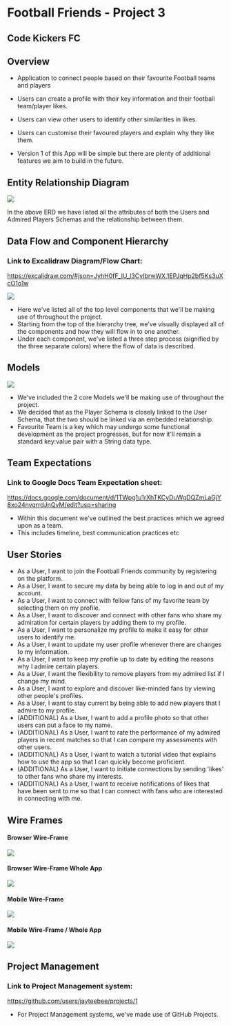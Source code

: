 # Football Friends - Project 3

## Code Kickers FC

## Overview

- Application to connect people based on their favourite Football teams and players

- Users can create a profile with their key information and their football team/player likes.

- Users can view other users to identify other similarities in likes.

- Users can customise their favoured players and explain why they like them.

- Version 1 of this App will be simple but there are plenty of additional features we aim to build in the future.

## Entity Relationship Diagram

<img src="Images/Database/ERD.png">

In the above ERD we have listed all the attributes of both the Users and Admired Players Schemas and the relationship between them.

## Data Flow and Component Hierarchy

### Link to Excalidraw Diagram/Flow Chart:

https://excalidraw.com/#json=JyhH0fF_IU_l3CyIbrwWX,1EPJqHp2bf5Ks3uXcO1o1w

<img src="Images/DataFlow/DF-CH.png">

- Here we've listed all of the top level components that we'll be making use of throughout the project.
- Starting from the top of the hierarchy tree, we've visually displayed all of the components and how they will flow in to one another.
- Under each component, we've listed a three step process (signified by the three separate colors) where the flow of data is described.

## Models

<img src="Images/Database/Models.png">

- We've included the 2 core Models we'll be making use of throughout the project.
- We decided that as the Player Schema is closely linked to the User Schema, that the two should be linked via an embedded relationship.
- Favourite Team is a key which may undergo some functional development as the project progresses, but for now it'll remain a standard key:value pair with a String data type.

## Team Expectations

### Link to Google Docs Team Expectation sheet:

https://docs.google.com/document/d/1TWpg1u1rXhTKCyDuWgDQZmLaGjY8xo24nyqrrdJnQvM/edit?usp=sharing

- Within this document we've outlined the best practices which we agreed upon as a team.
- This includes timeline, best communication practices etc

## User Stories

<ul> 
    <li>As a User, I want to join the Football Friends community by registering on the platform.</li> 
    <li>As a User, I want to secure my data by being able to log in and out of my account.</li> 
    <li>As a User, I want to connect with fellow fans of my favorite team by selecting them on my profile.</li> 
    <li>As a User, I want to discover and connect with other fans who share my admiration for certain players by adding them to my profile.</li>
     <li>As a User, I want to personalize my profile to make it easy for other users to identify me.</li> 
     <li>As a User, I want to update my user profile whenever there are changes to my information.</li> 
     <li>As a User, I want to keep my profile up to date by editing the reasons why I admire certain players.</li> 
     <li>As a User, I want the flexibility to remove players from my admired list if I change my mind.</li> 
     <li>As a User, I want to explore and discover like-minded fans by viewing other people's profiles.</li> 
     <li>As a User, I want to stay current by being able to add new players that I admire to my profile.</li> 
     <li>(ADDITIONAL) As a User, I want to add a profile photo so that other users can put a face to my name.</li> 
     <li>(ADDITIONAL) As a User, I want to rate the performance of my admired players in recent matches so that I can compare my assessments with other users.</li> 
     <li>(ADDITIONAL) As a User, I want to watch a tutorial video that explains how to use the app so that I can quickly become proficient.</li> 
     <li>(ADDITIONAL) As a User, I want to initiate connections by sending 'likes' to other fans who share my interests.</li> 
     <li>(ADDITIONAL) As a User, I want to receive notifications of likes that have been sent to me so that I can connect with fans who are interested in connecting with me.</li> 
     </ul>

## Wire Frames

#### Browser Wire-Frame

<img src="Images/Wireframes/WF-Browser.png">

#### Browser Wire-Frame Whole App

<img src="Images/Wireframes/WF-Browser-Whole.png">

#### Mobile Wire-Frame

<img src="Images/Wireframes/WF-Phone.png">

#### Mobile Wire-Frame / Whole App

<img src="Images/Wireframes/WF-Phone-Whole.png">

## Project Management

### Link to Project Management system:

https://github.com/users/jayteebee/projects/1

- For Project Management systems, we've made use of GitHub Projects.
